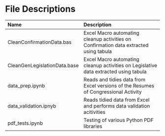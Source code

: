 # File Descriptions

| Name                              | Description                                                                                                     |
| :-------------------------------- | :-------------------------------------------------------------------------------------------------------------- |
| CleanConfirmationData.bas         | Excel Macro automating cleanup activities on Confirmation data extracted using tabula                           |
| CleanGenLegislationData.base      | Excel Macro automating cleanup activities on Legislative data extracted using tabula                            |
| data_prep.ipynb                   | Reads and tidies data from Excel versions of the Resumes of Congressional Activity                              |
| data_validation.ipnyb             | Reads tidied data from Excel and performs data validation acitivities                                           |
| pdf_tests.ipynb                   | Testing of various Python PDF libraries                                                                         |
